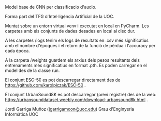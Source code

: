Model base de CNN per classificacio d'audio. 

Forma part del TFG d'Intel·ligència Artificial de la UOC.

Muntat sobre un entorn virtual venv i executat en local en PyCharm.
Les carpetes amb els conjunts de dades desades en local al disc dur. 

A les carpetes /logs tenim els logs  de resultats en .csv més significatius amb el nombre d'èpoques i el retorn de la funció de pèrdua i l'accuracy per cada època.

A la carpeta /weights guardem els arxius dels pesos resultants dels entrenaments més significatius en format .pth. Es poden carregar en el model des de la classe run.

El conjunt ESC-50 es pot descarregar directament des de https://github.com/karolpiczak/ESC-50 .

El conjunt UrbanSound8K es pot descarregar (previ registre) des de la web: https://urbansounddataset.weebly.com/download-urbansound8k.html .

Jordi Garriga Muñoz (jgarrigamoon@uoc.edu)
Grau d'Enginyeria Informàtica UOC

